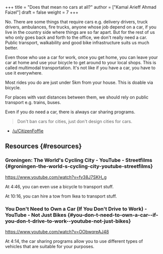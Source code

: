 +++
title = "Does that mean no cars at all?"
author = ["Kamal Arieff Ahmad Faizel"]
draft = false
weight = 7
+++

No. There are some things that require cars e.g. delivery drivers, truck drivers, ambulances, fire trucks, anyone whose job depend on a car, if you live in the country side where things are so far apart. But for the rest of us who only goes back and forth to the office, we don't really need a car. Public transport, walkability and good bike infrastructure suits us much better.

Even those who use a car for work, once you get home, you can leave your car at home and use your bicycle to get around to your local shops. This is called multimodal transportation. It's not like if you have a car, you have to use it everywhere.

Most rides you do are just under 5km from your house. This is doable via bicycle.

For places with vast distances between them, we should rely on public transport e.g. trains, buses.

Even if you do need a car, there is always car sharing programs.

> Don't ban cars for cities, just don't design cities for cars.

-   [/u/CitizenFoffie](https://www.reddit.com/r/fuckcars/comments/roqxhq/should_cars_be_banned/hq0btfq/)


## Resources {#resources}


### Groningen: The World's Cycling City - YouTube - Streetfilms {#groningen-the-world-s-cycling-city-youtube-streetfilms}

<https://www.youtube.com/watch?v=fv38J7SKH_g>

At 4:46, you can even use a bicycle to transport stuff.

At 10:16, you can hire a tow from Ikea to transport stuff.


### You Don't Need to Own a Car (If You Don't Drive to Work) - YouTube - Not Just Bikes {#you-don-t-need-to-own-a-car--if-you-don-t-drive-to-work--youtube-not-just-bikes}

<https://www.youtube.com/watch?v=OObwqreAJ48>

At 4:14, the car sharing programs allow you to use different types of vehicles that are suitable for your purposes.
